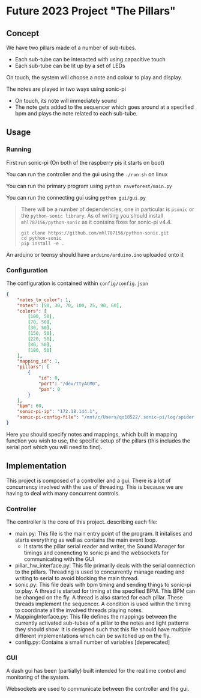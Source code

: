 # Future 2023 Project "The Pillars"

## Concept

We have two pillars made of a number of sub-tubes. 

- Each sub-tube can be interacted with using capacitive touch
- Each sub-tube can be lit up by a set of LEDs

On touch, the system will choose a note and colour to play and display.

The notes are played in two ways using sonic-pi

- On touch, its note will immediately sound
- The note gets added to the sequencer which goes around at a specified bpm and plays the note related to each sub-tube.

## Usage

### Running

First run sonic-pi (On both of the raspberry pis it starts on boot)

You can run the controller and the gui using the `./run.sh` on linux

You can run the primary program using `python raveforest/main.py`

You can run the connecting gui using `python gui/gui.py`

> There will be a number of dependencies, one in particular is `psonic` or the `python-sonic library`. As of writing you should install `mhl787156/python-sonic` as it contains fixes for sonic-pi v4.4. 
> ```
> git clone https://github.com/mhl787156/python-sonic.git
> cd python-sonic
> pip install -e .
> ```

An arduino or teensy should have `arduino/arduino.ino` uploaded onto it

### Configuration

The configuration is contained within `config/config.json`

```json
{
    "notes_to_color": 1,
    "notes": [50, 30, 70, 100, 25, 90, 60],
    "colors": [
        [100, 50],
        [70, 50],
        [30, 50],
        [150, 50],
        [220, 50],
        [80, 50],
        [180, 50]
    ],
    "mapping_id": 1,
    "pillars": [
        {
            "id": 0,
            "port": "/dev/ttyACM0",
            "pan": 0
        }
    ],
    "bpm": 60,
    "sonic-pi-ip": "172.18.144.1",
    "sonic-pi-config-file": "/mnt/c/Users/qo18522/.sonic-pi/log/spider.log"
}

```

Here you should specify notes and mappings, which built in mapping function you wish to use, the specific setup of the pillars (this includes the serial port which you will need to find).

## Implementation

This project is composed of a controller and a gui. There is a lot of concurrency involved with the use of threading. This is because we are having to deal with many concurrent controls. 

### Controller

The controller is the core of this project. describing each file:

- main.py: This file is the main entry point of the program. It initalises and starts everything as well as contains the main event loop. 
    - It starts the pillar serial reader and writer, the Sound Manager for timings and conencting to sonic pi and the websockets for communicating with the GUI
- pillar_hw_interface.py: This file primarily deals with the serial connection to the pillars. Threading is used to concurrently manage reading and writing to serial to avoid blocking the main thread. 
- sonic.py: This file deals with bpm timing and sending things to sonic-pi to play. A thread is started for timing at the specified BPM. This BPM can be changed on the fly. A thread is also started for each pillar. These threads implement the sequencer. A condition is used within the timing to coordinate all the involved threads playing notes. 
- MappingInterface.py: This file defines the mappings between the currently activated sub-tubes of a pillar to the notes and light patterns they should show. It is designed such that this file should have multiple different implementations which can be switched up on the fly. 
- config.py: Contains a small number of variables [deperecated]

### GUI

A dash gui has been (partially) built intended for the realtime control and monitoring of the system. 

Websockets are used to communicate between the controller and the gui. 